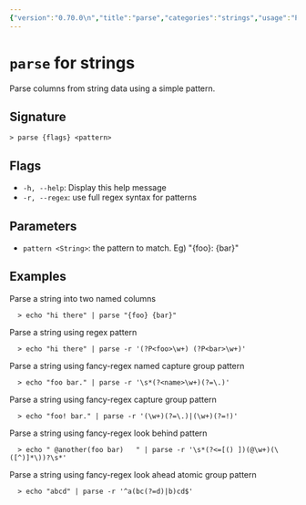 ```yaml
---
{"version":"0.70.0\n","title":"parse","categories":"strings","usage":"Parse columns from string data using a simple pattern.\n"}
---
```

<!-- THIS FILE IS GENERATED BY update_book_commands.cjs USING NUSHELL'S HELP COMMANDS.
REFRAIN FROM EDITING IT MANUALLY.-->
# <code>parse</code> for strings

<div class='command-title'>Parse columns from string data using a simple pattern.</div>

## Signature

```> parse {flags} <pattern>```

## Flags

 * ```-h, --help```: Display this help message
 * ```-r, --regex```: use full regex syntax for patterns
## Parameters

 * ```pattern <String>```: the pattern to match. Eg) "{foo}: {bar}"
## Examples

  Parse a string into two named columns
```shell
  > echo "hi there" | parse "{foo} {bar}"
```
  Parse a string using regex pattern
```shell
  > echo "hi there" | parse -r '(?P<foo>\w+) (?P<bar>\w+)'
```
  Parse a string using fancy-regex named capture group pattern
```shell
  > echo "foo bar." | parse -r '\s*(?<name>\w+)(?=\.)'
```
  Parse a string using fancy-regex capture group pattern
```shell
  > echo "foo! bar." | parse -r '(\w+)(?=\.)|(\w+)(?=!)'
```
  Parse a string using fancy-regex look behind pattern
```shell
  > echo " @another(foo bar)   " | parse -r '\s*(?<=[() ])(@\w+)(\([^)]*\))?\s*'
```
  Parse a string using fancy-regex look ahead atomic group pattern
```shell
  > echo "abcd" | parse -r '^a(bc(?=d)|b)cd$'
```


